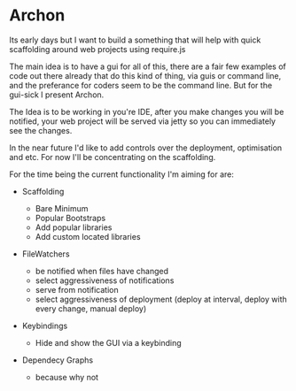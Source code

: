 
Archon
====

Its early days but I want to build a something that will help with quick scaffolding around web projects using require.js

The main idea is to have a gui for all of this, there are a fair few examples of code out there already that do this kind of thing, via guis or command line, and the preferance for coders seem to be the command line. But for the gui-sick I present Archon.

The Idea is to be working in you're IDE, after you make changes you will be notified, your web project will be served via jetty so you can immediately see the changes.

In the near future I'd like to add controls over the deployment, optimisation and etc. For now I'll be concentrating on the scaffolding.

For the time being the current functionality I'm aiming for are:

- Scaffolding
	- Bare Minimum
	- Popular Bootstraps
	- Add popular libraries
	- Add custom located libraries

	
- FileWatchers
	- be notified when files have changed
	- select aggressiveness of notifications
	- serve from notification
	- select aggressiveness of deployment (deploy at interval, deploy with every change, manual deploy)

	
- Keybindings
	- Hide and show the GUI via a keybinding

	
- Dependecy Graphs
	- because why not